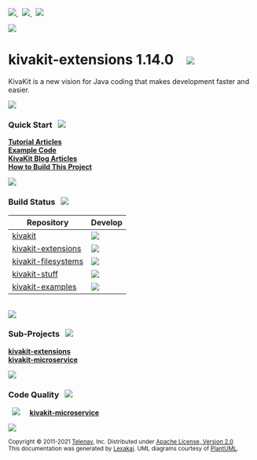 [//]: # (start-user-text)

<a href="https://www.kivakit.org">
<img src="https://telenav.github.io/telenav-assets/images/icons/web-32.png" srcset="https://telenav.github.io/telenav-assets/images/icons/web-32-2x.png 2x"/>
</a>
&nbsp;
<a href="https://twitter.com/openkivakit">
<img src="https://telenav.github.io/telenav-assets/images/logos/twitter/twitter-32.png" srcset="https://telenav.github.io/telenav-assets/images/logos/twitter/twitter-32-2x.png 2x"/>
</a>
&nbsp;
<a href="https://kivakit.zulipchat.com">
<img src="https://telenav.github.io/telenav-assets/images/logos/zulip/zulip-32.png" srcset="https://telenav.github.io/telenav-assets/images/logos/zulip/zulip-32-2x.png 2x"/>
</a>

<p></p> 

<img src="https://telenav.github.io/telenav-assets/images/backgrounds/kivakit-background.png" srcset="https://telenav.github.io/telenav-assets/images/backgrounds/kivakit-background-2x.png 2x"/>

[//]: # (end-user-text)

# kivakit-extensions 1.14.0 &nbsp;&nbsp; <img src="https://telenav.github.io/telenav-assets/images/logos/kivakit/kivakit-64.png" srcset="https://telenav.github.io/telenav-assets/images/logos/kivakit/kivakit-64-2x.png 2x"/>

KivaKit is a new vision for Java coding that makes development faster and easier.

<img src="https://telenav.github.io/telenav-assets/images/separators/horizontal-line-512.png" srcset="https://telenav.github.io/telenav-assets/images/separators/horizontal-line-512-2x.png 2x"/>

[//]: # (start-user-text)

### Quick Start <a name = "quick-start"></a>&nbsp; <img src="https://telenav.github.io/telenav-assets/images/icons/rocket-32.png" srcset="https://telenav.github.io/telenav-assets/images/icons/rocket-32-2x.png 2x"/>

[**Tutorial Articles**](https://state-of-the-art.org/)  
[**Example Code**](https://github.com/Telenav/kivakit-examples)  
[**KivaKit Blog Articles**](https://state-of-the-art.org/)  
[**How to Build This Project**](https://github.com/Telenav/telenav-build/blob/releases/1.8.2/documentation/building.md) <!-- [cactus.replacement-branch-name] -->   

<img src="https://telenav.github.io/telenav-assets/images/separators/horizontal-line-128.png" srcset="https://telenav.github.io/telenav-assets/images/separators/horizontal-line-128-2x.png 2x"/>

### Build Status <a name = "quick-start"></a>&nbsp; <img src="https://telenav.github.io/telenav-assets/images/icons/gears-32.png" srcset="https://telenav.github.io/telenav-assets/images/icons/gears-32-2x.png 2x"/>

| Repository                                                                    | Develop                                                                                                    |
|-------------------------------------------------------------------------------|------------------------------------------------------------------------------------------------------------|
| [kivakit](https://github.com/Telenav/kivakit/actions)                         | <img src="https://github.com/Telenav/kivakit/actions/workflows/build-develop.yml/badge.svg"/>              |
| [kivakit-extensions](https://github.com/Telenav/kivakit-extensions/actions)   | <img src="https://github.com/Telenav/kivakit-extensions/actions/workflows/build-develop.yml/badge.svg"/>   |
| [kivakit-filesystems](https://github.com/Telenav/kivakit-filesystems/actions) | <img src="https://github.com/Telenav/kivakit-filesystems/actions/workflows/build-develop.yml/badge.svg"/>  |
| [kivakit-stuff](https://github.com/Telenav/kivakit-stuff/actions)             | <img src="https://github.com/Telenav/kivakit-stuff/actions/workflows/build-develop.yml/badge.svg"/>        |
| [kivakit-examples](https://github.com/Telenav/kivakit-examples/actions)       | <img src="https://github.com/Telenav/kivakit-examples/actions/workflows/build-develop.yml/badge.svg"/>     |

<br/>

<img src="https://telenav.github.io/telenav-assets/images/separators/horizontal-line-128.png" srcset="https://telenav.github.io/telenav-assets/images/separators/horizontal-line-128-2x.png 2x"/>

[//]: # (end-user-text)

### Sub-Projects <a name = "projects"></a> &nbsp; <img src="https://telenav.github.io/telenav-assets/images/icons/diagram-32.png" srcset="https://telenav.github.io/telenav-assets/images/icons/diagram-32-2x.png 2x"/>

[**kivakit-extensions**](kivakit-extensions/README.md)  
[**kivakit-microservice**](kivakit-microservice/README.md)  

<img src="https://telenav.github.io/telenav-assets/images/separators/horizontal-line-128.png" srcset="https://telenav.github.io/telenav-assets/images/separators/horizontal-line-128-2x.png 2x"/>

### Code Quality <a name = "code-quality"></a> &nbsp; <img src="https://telenav.github.io/telenav-assets/images/icons/ruler-32.png" srcset="https://telenav.github.io/telenav-assets/images/icons/ruler-32-2x.png 2x"/>

&nbsp; <img src="https://telenav.github.io/telenav-assets/images/meters/meter-0-96.png" srcset="https://telenav.github.io/telenav-assets/images/meters/meter-0-96-2x.png 2x"/> &nbsp; &nbsp; [**kivakit-microservice**](kivakit-microservice/README.md)

[//]: # (start-user-text)



[//]: # (end-user-text)

<img src="https://telenav.github.io/telenav-assets/images/separators/horizontal-line-512.png" srcset="https://telenav.github.io/telenav-assets/images/separators/horizontal-line-512-2x.png 2x"/>

<sub>Copyright &#169; 2011-2021 [Telenav](https://telenav.com), Inc. Distributed under [Apache License, Version 2.0](LICENSE)</sub>  
<sub>This documentation was generated by [Lexakai](https://www.lexakai.org). UML diagrams courtesy of [PlantUML](https://plantuml.com).</sub>
